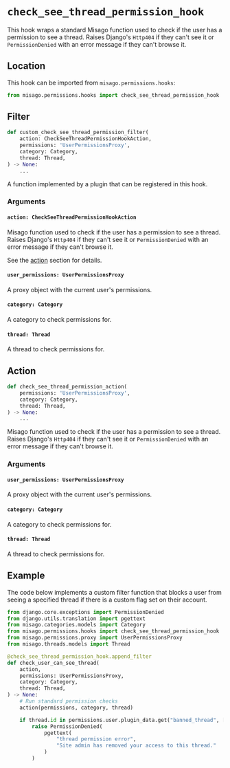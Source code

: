 # `check_see_thread_permission_hook`

This hook wraps a standard Misago function used to check if the user has a permission to see a thread. Raises Django's `Http404` if they can't see it or `PermissionDenied` with an error message if they can't browse it.


## Location

This hook can be imported from `misago.permissions.hooks`:

```python
from misago.permissions.hooks import check_see_thread_permission_hook
```


## Filter

```python
def custom_check_see_thread_permission_filter(
    action: CheckSeeThreadPermissionHookAction,
    permissions: 'UserPermissionsProxy',
    category: Category,
    thread: Thread,
) -> None:
    ...
```

A function implemented by a plugin that can be registered in this hook.


### Arguments

#### `action: CheckSeeThreadPermissionHookAction`

Misago function used to check if the user has a permission to see a thread. Raises Django's `Http404` if they can't see it or `PermissionDenied` with an error message if they can't browse it.

See the [action](#action) section for details.


#### `user_permissions: UserPermissionsProxy`

A proxy object with the current user's permissions.


#### `category: Category`

A category to check permissions for.


#### `thread: Thread`

A thread to check permissions for.


## Action

```python
def check_see_thread_permission_action(
    permissions: 'UserPermissionsProxy',
    category: Category,
    thread: Thread,
) -> None:
    ...
```

Misago function used to check if the user has a permission to see a thread. Raises Django's `Http404` if they can't see it or `PermissionDenied` with an error message if they can't browse it.


### Arguments

#### `user_permissions: UserPermissionsProxy`

A proxy object with the current user's permissions.


#### `category: Category`

A category to check permissions for.


#### `thread: Thread`

A thread to check permissions for.


## Example

The code below implements a custom filter function that blocks a user from seeing a specified thread if there is a custom flag set on their account.

```python
from django.core.exceptions import PermissionDenied
from django.utils.translation import pgettext
from misago.categories.models import Category
from misago.permissions.hooks import check_see_thread_permission_hook
from misago.permissions.proxy import UserPermissionsProxy
from misago.threads.models import Thread

@check_see_thread_permission_hook.append_filter
def check_user_can_see_thread(
    action,
    permissions: UserPermissionsProxy,
    category: Category,
    thread: Thread,
) -> None:
    # Run standard permission checks
    action(permissions, category, thread)

    if thread.id in permissions.user.plugin_data.get("banned_thread", []):
        raise PermissionDenied(
            pgettext(
                "thread permission error",
                "Site admin has removed your access to this thread."
            )
        )
```